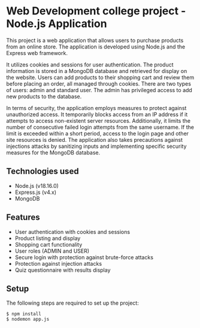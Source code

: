 # Web Development college project -  Node.js Application
This project is a web application that allows users to purchase products from an online store. The application is developed using Node.js and the Express web framework. 

It utilizes cookies and sessions for user authentication. The product information is stored in a MongoDB database and retrieved for display on the website. Users can add products to their shopping cart and review them before placing an order, all managed through cookies. There are two types of users: admin and standard user. The admin has privileged access to add new products to the database.

In terms of security, the application employs measures to protect against unauthorized access. It temporarily blocks access from an IP address if it attempts to access non-existent server resources. Additionally, it limits the number of consecutive failed login attempts from the same username. If the limit is exceeded within a short period, access to the login page and other site resources is denied. The application also takes precautions against injections attacks by sanitizing inputs and implementing specific security measures for the MongoDB database.

## Technologies used
* Node.js (v18.16.0)
* Express.js (v4.x)
* MongoDB
  
## Features
* User authentication with cookies and sessions
* Product listing and display
* Shopping cart functionality
* User roles (ADMIN and USER)
* Secure login with protection against brute-force attacks
* Protection against injection attacks
* Quiz questionnaire with results display
  
## Setup
The following steps are required to set up the project:

```
$ npm install
$ nodemon app.js
```
